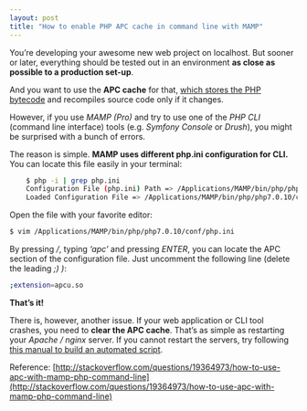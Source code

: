 ```yaml
---
layout: post
title: "How to enable PHP APC cache in command line with MAMP"
---
```


You’re developing your awesome new web project on localhost. But sooner or later, everything should be tested out in an environment **as close as possible to a production set-up**.

And you want to use the **APC cache** for that, [which stores the PHP bytecode](https://pantheon.io/docs/alternative-php-cache/) and recompiles source code only if it changes.

However, if you use _MAMP (Pro)_ and try to use one of the _PHP CLI_ (command line interface) tools (e.g. _Symfony Console_ or _Drush_), you might be surprised with a bunch of errors.

The reason is simple. **MAMP uses different php.ini configuration for CLI.** You can locate this file easily in your terminal:
```bash
    $ php -i | grep php.ini
    Configuration File (php.ini) Path => /Applications/MAMP/bin/php/php7.0.10/conf
    Loaded Configuration File => /Applications/MAMP/bin/php/php7.0.10/conf/php.ini
```
Open the file with your favorite editor:

```bash
$ vim /Applications/MAMP/bin/php/php7.0.10/conf/php.ini
```

By pressing _/_, typing _‘apc’_ and pressing _ENTER_, you can locate the APC section of the configuration file. Just uncomment the following line (delete the leading _;) )_:

```bash
;extension=apcu.so
```

**That’s it!**

There is, however, another issue. If your web application or CLI tool crashes, you need to **clear the APC cache**. That’s as simple as restarting your _Apache / nginx_ server. If you cannot restart the servers, try following [this manual to build an automated script](http://stackoverflow.com/a/3580939/6817376).

Reference: [http://stackoverflow.com/questions/19364973/how-to-use-apc-with-mamp-php-command-line](http://stackoverflow.com/questions/19364973/how-to-use-apc-with-mamp-php-command-line)
